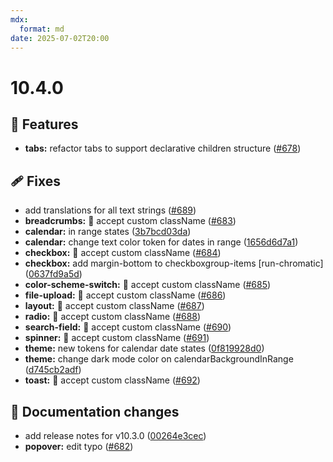 ```yaml
---
mdx:
  format: md
date: 2025-07-02T20:00
---
```


# 10.4.0

<!-- truncate -->

## 🚀 Features

- **tabs:** refactor tabs to support declarative children structure ([#678](https://github.com/migrationsverket/midas/pull/678))

## 🩹 Fixes

- add translations for all text strings ([#689](https://github.com/migrationsverket/midas/pull/689))
- **breadcrumbs:** 💄 accept custom className ([#683](https://github.com/migrationsverket/midas/pull/683))
- **calendar:** in range states ([3b7bcd03da](https://github.com/migrationsverket/midas/commit/3b7bcd03da))
- **calendar:** change text color token for dates in range ([1656d6d7a1](https://github.com/migrationsverket/midas/commit/1656d6d7a1))
- **checkbox:** 💄 accept custom className ([#684](https://github.com/migrationsverket/midas/pull/684))
- **checkbox:** add margin-bottom to checkboxgroup-items [run-chromatic] ([0637fd9a5d](https://github.com/migrationsverket/midas/commit/0637fd9a5d))
- **color-scheme-switch:** 💄 accept custom className ([#685](https://github.com/migrationsverket/midas/pull/685))
- **file-upload:** 💄 accept custom className ([#686](https://github.com/migrationsverket/midas/pull/686))
- **layout:** 💄 accept custom className ([#687](https://github.com/migrationsverket/midas/pull/687))
- **radio:** 💄 accept custom className ([#688](https://github.com/migrationsverket/midas/pull/688))
- **search-field:** 💄 accept custom className ([#690](https://github.com/migrationsverket/midas/pull/690))
- **spinner:** 💄 accept custom className ([#691](https://github.com/migrationsverket/midas/pull/691))
- **theme:** new tokens for calendar date states ([0f819928d0](https://github.com/migrationsverket/midas/commit/0f819928d0))
- **theme:** change dark mode color on calendarBackgroundInRange ([d745cb2adf](https://github.com/migrationsverket/midas/commit/d745cb2adf))
- **toast:** 💄 accept custom className ([#692](https://github.com/migrationsverket/midas/pull/692))

## 📖 Documentation changes

- add release notes for v10.3.0 ([00264e3cec](https://github.com/migrationsverket/midas/commit/00264e3cec))
- **popover:** edit typo ([#682](https://github.com/migrationsverket/midas/pull/682))
